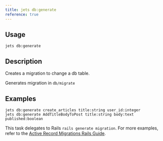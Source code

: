 ```yaml
---
title: jets db:generate
reference: true
---
```


## Usage

    jets db:generate

## Description

Creates a migration to change a db table.

Generates migration in `db/migrate`

## Examples

    jets db:generate create_articles title:string user_id:integer
    jets db:generate AddTitleBodyToPost title:string body:text published:boolean

This task delegates to Rails `rails generate migration`.  For more examples, refer to the [Active Record Migrations Rails Guide](https://edgeguides.rubyonrails.org/active_record_migrations.html).


